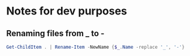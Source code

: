 # Notes for dev purposes

## Renaming files from _ to -

```` Powershell
Get-ChildItem . | Rename-Item -NewName {$_.Name -replace '_', '-'}
````
